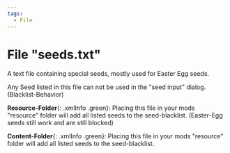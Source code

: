 ```yaml
---
tags:
  - File
---
```

# File "seeds.txt"

A text file containing special seeds, mostly used for Easter Egg seeds.

Any Seed listed in this file can not be used in the "seed input" dialog. (Blacklist-Behavior)

**Resource-Folder**{: .xmlInfo .green}: Placing this file in your mods "resource" folder will add all listed seeds to the seed-blacklist. (Easter-Egg seeds still work and are still blocked)

**Content-Folder**{: .xmlInfo  .green}: Placing this file in your mods "resource" folder will add all listed seeds to the seed-blacklist.

